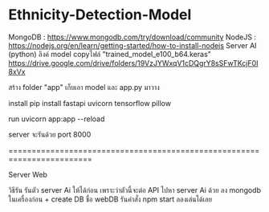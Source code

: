 ﻿# Ethnicity-Detection-Model
MongoDB : https://www.mongodb.com/try/download/community
NodeJS : https://nodejs.org/en/learn/getting-started/how-to-install-nodejs
Server AI (python)
ลิงค์ model copyไฟล์ "trained_model_e100_b64.keras" 
https://drive.google.com/drive/folders/19VzJYWxqV1cDQgrY8sSFwTKcjF0I8xVx

สร้าง folder "app" เก็บเอา model และ app.py มาวาง

install
pip install fastapi uvicorn tensorflow pillow

run
uvicorn app:app --reload

server จะรันด้วย port 8000
 
========================================================================

Server Web

วิธีรัน
รันตัว server Ai ให้ได้ก่อน เพราะว่าตัวนี้จะต่อ API ไปหา server Ai ด้วย
ลง mongodb ในเครื่องก่อน + create DB ชื่อ webDB
รันคำสั่ง npm start
ลองเล่นได้เลย

